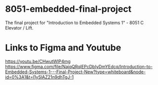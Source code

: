 # 8051-embedded-final-project
The final project for "Introduction to Embedded Systems 1" - 8051 C Elevator / Lift.

# Links to Figma and Youtube
https://youtu.be/CHwutWIP4mg  
https://www.figma.com/file/NajqQRqlEPcDbIyDmYEdcq/Introduction-to-Embedded-Systems-1---Final-Project-New?type=whiteboard&node-id=0%3A1&t=l1ySlAZ21n9dhTgJ-1

